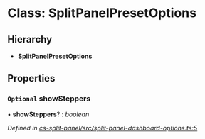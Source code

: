# Class: SplitPanelPresetOptions

## Hierarchy

* **SplitPanelPresetOptions**

## Properties

### `Optional` showSteppers

• **showSteppers**? : *boolean*

*Defined in [cs-split-panel/src/split-panel-dashboard-options.ts:5](https://github.com/RichardHovenkamp/csnext/blob/872f0bfe/packages/cs-split-panel/src/split-panel-dashboard-options.ts#L5)*
